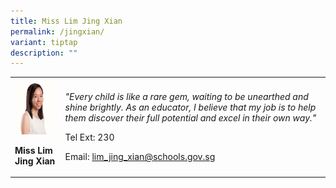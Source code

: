 ```yaml
---
title: Miss Lim Jing Xian
permalink: /jingxian/
variant: tiptap
description: ""
---
```

<table>
<tbody>
<tr>
<td rowspan="1" colspan="1">
<div class="isomer-image-wrapper">
<img style="width:100%;" height="auto" width="100%" src="/images/mtl5.jpg">
</div>
<p><strong>Miss Lim Jing Xian</strong>
</p>
</td>
<td rowspan="1" colspan="1">
<p><em>"Every child is like a rare gem, waiting to be unearthed and shine brightly. As an educator, I believe that my job is to help them discover their full potential and excel in their own way."</em>
</p>
<p>Tel Ext: 230</p>
<p>Email:&nbsp;<a href="mailto:lim_jing_xian@schools.gov.sg" rel="noopener noreferrer nofollow" target="_blank">lim_jing_xian@schools.gov.sg</a>
</p>
</td>
</tr>
</tbody>
</table>
<p></p>